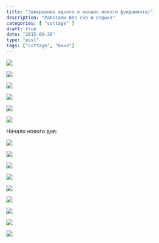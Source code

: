 ```yaml
---
title: "Завершение одного и начало нового фундамента)"
description: "Работаем без сна и отдыха"
categories: [ "cottage" ]
draft: true
date: "2015-09-26"
type: "post"
tags: ["cottage", "баня"]
---
```


<a data-fancybox="gallery" href='https://photos.google.com/share/AF1QipPP84xVYoloTr7tPXfo40-7QOENEptIt5q4FvhU9EtlKBJHiDAJST10DRcgyKH11Q?key=ZnlnNEcyTEU5NG1CVWJNaTByTWoxclZUMnA3Qnhn&source=ctrlq.org'><img src='https://lh3.googleusercontent.com/qcJRPvOo-dOtmgU4ahY-4gC6X6nG1U9b3ylME4KLzy2MpuLIe_A7TgMPPz_rfrG7E0U70W_IMn5bjBjn0M1-reCaxqz8aLUU1WMAg5p3su61xYxty9V3tfRysK8jmalZt58vnMdM7QE' /></a>

<a data-fancybox="gallery" href='https://photos.google.com/share/AF1QipN3d0M-HntnsNSSyXruM5Dc4r3828zper0kYD7aRmk5gUn2mg-weQhclri8I4SzoQ?key=UWkySnIzVkJpd3laNzNjUlF1Sk5uNUhjS2dYNHl3&source=ctrlq.org'><img src='https://lh3.googleusercontent.com/LMw6cXP8JOkvGF_tHpWPhQ1zKsYXxYKxRVrLYAEdgi04R0ucM4GXTVdgOea-5Fogotn2bB3KXk-o2t2SrplFhOPPSGNAWe4s7IUE-nowCL0c5h74o6RHBv5Ot3JJBCvDCRYrCkO5ryo' /></a>

<a data-fancybox="gallery" href='https://photos.google.com/share/AF1QipP9vhmIg5Zxc9cz-0TH9vKUL0rqtdjQN56_3UA73Od_VoVOvjaHnKN5VCNBEPiFWw?key=aTRlS3Job1A4MExNYXZ2WXVjcFNkbkZpa2FQUXl3&source=ctrlq.org'><img src='https://lh3.googleusercontent.com/KJHNpZtsiLI9LOVAl465ihhouwW0HvcMj-qHwKa6dQIldd-34g_fUCtNgNt3ZH_ggtcBAeQhUe2wPS06XwFrFkaT1t_BFWQGB2grEkm3P_0S8kyxkw9G5QFmwErF9hfyQCmXb62RyOc' /></a>

<a data-fancybox="gallery" href='https://photos.google.com/share/AF1QipNLL52Kq6fv_eyZIjVpTuHMFuCvYWh3vSxCr6zUF07O4KFeDCxyRWHyFQsHORWiAA?key=Z2dhV1ZNbUhPN3phV191alJZekFsUkk5bDR2YjZ3&source=ctrlq.org'><img src='https://lh3.googleusercontent.com/_CqPVR4kvVFBh4DHTiUO6ZwaZg4zZgJY82T-WoI68X8yFaXqyDpLtuh7Dw35mGKwww5q3RdxMASl0mcJ8jCYmqhCFyiLUmxlNMR6ZzDNxE2E-YHgwjfGg7r7Q9QeOdieBN2mybGi0xM' /></a>

<a data-fancybox="gallery" href='https://photos.google.com/share/AF1QipNrrBzDj5DPfl_9iGEvyHg94YUzys4HMOLsbtukOQ6QlskVM0IBNOlPpQn5cg3ENA?key=eHlHb1VyZlFobERybVFod0o4RGx1Rm4xT1pEWUpn&source=ctrlq.org'><img src='https://lh3.googleusercontent.com/d3cpYHAVmOyPHhMiPp44ASD_GO8_LYvj1TozJ92Au4H08tcxrlyKJG11uYeVE1pwhN1FU5HAmAxJQQew8Jy_nTwpEPVvwuS1NjpNQ7HnkksM8kRUsG0RGipDtLlQbsL3ADcNR66z-No' /></a>

<a data-fancybox="gallery" href='https://photos.google.com/share/AF1QipNc8MrKXKWwcPH_Saz-t9WmRvM1xSSWqd6JHk0LBEFc8ennk9JBXJ-Fo48VO520Wg?key=Z1Z3bTkxVWJycFNRUWVocE9aWlFSc0VCTm5mRDhR&source=ctrlq.org'><img src='https://lh3.googleusercontent.com/r-wjfHen53dmDh3SFr8FyhpQc2baLGk2nz29uRosGUTW4E-O29lwGiMXHSoOv6Vj96jE9VbMnyT8BqqCsANmqxZaG0k2_Z9yja4nRaiYmJ9JCAhj-lxH5ivT8ApqX8nORQ-NbpLR0wY' /></a>

Начало нового дня:

<a data-fancybox="gallery" href='https://photos.google.com/share/AF1QipPEWcAppM1xN_J57wDIflaDOsP0HetF21zWYCzP1vRxJmRqZ8vrRTF7LG70NIua4Q?key=RzFYVVhfeXJEUnRkSGd0N1JaMmVFbWFrTEp4ODRn&source=ctrlq.org'><img src='https://lh3.googleusercontent.com/HDNEGxPf2pLfORv7V-lvJ6rbvuf7KCKHjUKVMPJVvYl3IIZu1nuVRZazudVgvQMEs8BN6fVF3FB853UXZTsQd6TYcEQB6oVNhxZaH0AlRehTXyXqNjqxv3cPPtV60s3p60qB_YoHLo0' /></a>

<a data-fancybox="gallery" href='https://photos.google.com/share/AF1QipOISNB2VkS9-1MQxRxBvFK-L8eaJ_o8xbUgFUVcEMPwSekA7OqsBpZ65cGeSIQxNw?key=UXZfVm41T193d0FzQVpGWjZFU08yY0IxT0daSVdn&source=ctrlq.org'><img src='https://lh3.googleusercontent.com/7uJDgyLwyekhKc-E1W2Tgz1S9276HmISZMn26cUHEh17c9gW1TOQE4dZU784BcQei92kjAsGug_Z3QixBb4nwMgyYgtxjQ6RhGMuzPFRHRT66Red-QhBV3VLet_fQsEvGyuQHogsTk0' /></a>

<a data-fancybox="gallery" href='https://photos.google.com/share/AF1QipPji1gAHDXWLekgNfBLMpk9vS8P8zjhQW9vjCQS46tZ-j_4EoTx8vevRPhCxYIhPQ?key=UnJrNUJlMUVDSmpaTWgtRnZhVHc5TlUtd0tZVHpB&source=ctrlq.org'><img src='https://lh3.googleusercontent.com/SGVWD5WhGp-X_A8vu0Fb3NeiHD6MZ2lvs-qT6N78b0YyaCdEUbQL5C5DDZe5Xl6p7RBHTcQaonb6HFPDWnoVKAg8z26AZEubOHRpx018gh7TGGfmiWZvsMtjueR8R8A28zB0zoXUSco' /></a>

<a data-fancybox="gallery" href='https://photos.google.com/share/AF1QipMOrnUQzGPQHKfFpFf6BqgUdScYVSdUPZ6aTD3AfU8DV3c2UzqyR4YGIpvSf4RQDQ?key=R1c2bVZDaklxeFNaTFIwTzlTRUtwdXR1U0FaX2V3&source=ctrlq.org'><img src='https://lh3.googleusercontent.com/qRs3pFwj7gZwJR_m9HJvkxpf577rD14AvJhTB_BtqPOz40RcyiqnIK5_W9XTW-UkbxstNgcTjCIBUhShlIxd3HE8hAFVaxbR_mt1MtAvoFgMqDzcSGJXYNA4Wx6BVewwT-yaiRVF4pw' /></a>

<a data-fancybox="gallery" href='https://photos.google.com/share/AF1QipOxxhtRZ43sDO0MkGW5tjbsxHt4zTy1fxtSgcxH-Mi6j8nBjmBa9Rmj4hF60PYKMA?key=ck85aGc3dEpLT0JpMVBhQ2JLZm5LRWhKNmhiY1NB&source=ctrlq.org'><img src='https://lh3.googleusercontent.com/WyMIql7zKyx3O_HLTAIhzIiUqXV3fkjhRBum038AnId6T5C3S-WxW3VWd6KsTMF88LP-U6N5e4nKvM85LpoMrgSmUZxaY8GJuk7NP7m9E3HPORT3GFXzd6USfN0y2vhZCKIIA3Fmybo' /></a>

<a data-fancybox="gallery" href='https://photos.google.com/share/AF1QipO6BqlMAiBUvMhWzOYsRWlGQFgG3l6xCcWOjr2FPS5_W0f3_kjhIKsTMUugrJUIqA?key=TjEyMzNIb0lVZkpjcVBCYmFVaGFPWnEtUWxKVzhR&source=ctrlq.org'><img src='https://lh3.googleusercontent.com/ePeBholWRvMKSSSWHJ7b9WBBVuoAuviuzKL8Wm9ribQhvxTTL9LQtPNKLLVQcjIHLp4hGgaT89lOn7oCpV6QLtiHm69nixWZwqLebGrEJU1dQZlwYNM_GV4nMm4OPPKmSwg1Z1iD2OI' /></a>

<a data-fancybox="gallery" href='https://photos.google.com/share/AF1QipNXnAHTVnl9WK8taw_rR919ybhmjO1Hrv6abJOf7Tvv4IEM7xitq-r1xybLpr7iIQ?key=RkRucEpqekNacUpwNVZxNkNSVW04ckZZRVpkZ1Zn&source=ctrlq.org'><img src='https://lh3.googleusercontent.com/T4Q7CYvZlSOPehw7Sqi9JBrni4YW5gw4nQyGlFq-QHqAqpVk3n8p-CUaH159EfnZ2XiLDQse0O1J_dxRxg0e2anI8qmzSq8hvS_FixajdH8OV9eoFB-ASuLm5tL-Aw2eeR9LwmFU-1A' /></a>

<a data-fancybox="gallery" href='https://photos.google.com/share/AF1QipPk3mIa-UOiQprej1VTcuRFgeotAtAla5vbq9NaTDcsZDFa-omnOuZxLW5WRNgPGA?key=LS1pUjg1eHR4b1lvYnNNMGdPT0lBSF9IWVAzTzRB&source=ctrlq.org'><img src='https://lh3.googleusercontent.com/ZuIJdWqvcTTDu5OjBUO4ax3m2OP_TYuBoz7zf8UyVDzE1URfWxqjx2Wx-cHElKkj2U4U_UMc-sgQa2GGcQpYw57rSQS6rnZAXn-P4c-0P_S3qEosAXiN5CkRHP57cIpABj0hFwaTIZw' /></a>

<a data-fancybox="gallery" href='https://photos.google.com/share/AF1QipPZ0B7XXdxXLJYmktSLuV8TFV_d6igXOGv-h7VC70Y8p0piXQLf03sMQ1tc0YhIIA?key=eXphRkt6ZzZMUDVHazNNd0hqSmRvcWlYR3lKYzd3&source=ctrlq.org'><img src='https://lh3.googleusercontent.com/Tk_MOyVLQF9sM-m9VNwTBBDpo-rJOp9uoShFS1FB6SDFNB5A8_0ynH6T4dC8DsatqS8aVPEdIsOYBn6CxokLiCTsdRu2fqQOlmDA2OtehspxNqN04mmoqpsY8hQFD8kJSqc5r5VhIf0' /></a>

